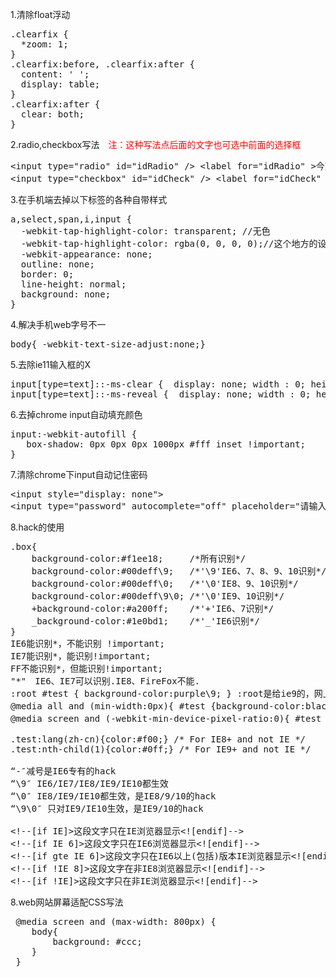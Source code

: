1.清除float浮动
<pre>.clearfix {
  *zoom: 1;
}
.clearfix:before, .clearfix:after {
  content: ' ';
  display: table;
}
.clearfix:after {
  clear: both;
}</pre>
2.radio,checkbox写法&emsp;<span style="color:red">注：这种写法点后面的文字也可选中前面的选择框</span>
<pre>&lt;input type="radio" id="idRadio" /&gt; &lt;label for="idRadio" &gt;今天&lt;/label&gt;
&lt;input type="checkbox" id="idCheck" /&gt; &lt;label for="idCheck" &gt;今天&lt;/label&gt;
</pre>
3.在手机端去掉以下标签的各种自带样式
<pre>a,select,span,i,input {
  -webkit-tap-highlight-color: transparent; //无色
  -webkit-tap-highlight-color: rgba(0, 0, 0, 0);//这个地方的设置最好是用rgba
  -webkit-appearance: none;
  outline: none;
  border: 0;
  line-height: normal;
  background: none;
}
</pre>
4.解决手机web字号不一
<pre>body{ -webkit-text-size-adjust:none;}</pre>
5.去除ie11输入框的X
<pre>input[type=text]::-ms-clear {  display: none; width : 0; height: 0; }
input[type=text]::-ms-reveal {  display: none; width : 0; height: 0; }
</pre>
6.去掉chrome input自动填充颜色
<pre>input:-webkit-autofill {
   box-shadow: 0px 0px 0px 1000px #fff inset !important;
}</pre>
7.清除chrome下input自动记住密码
<pre>&lt;input style="display: none"&gt;
&lt;input type="password" autocomplete="off" placeholder="请输入密码"&gt;</pre>
8.hack的使用
<pre>.box{
    background-color:#f1ee18;     /*所有识别*/
    background-color:#00deff\9;   /*'\9'IE6、7、8、9、10识别*/
    background-color:#00deff\0;   /*'\0'IE8、9、10识别*/
    background-color:#00deff\9\0; /*'\0'IE9、10识别*/
    +background-color:#a200ff;    /*'+'IE6、7识别*/
    _background-color:#1e0bd1;    /*'_'IE6识别*/
}
IE6能识别*，不能识别 !important;
IE7能识别*，能识别!important;
FF不能识别*，但能识别!important;
"*"　IE6、IE7可以识别.IE8、FireFox不能.
:root #test { background-color:purple\9; } :root是给ie9的，网上流传了个版本是 :root #test { background-　color:purple\0;}，这个，新版opera也认识，所以经笔者反复验证最终ie9特有的为:root 选择符 {属性\9;}
@media all and (min-width:0px){ #test {background-color:black\0;} } 这个是老是跟ie抢着认\0的神奇的opera，必须加个\0,不然firefox，chrome，safari也都认识。。。
@media screen and (-webkit-min-device-pixel-ratio:0){ #test {background-color:gray;} }最后这个是浏览器新贵chrome和safari的。

.test:lang(zh-cn){color:#f00;} /* For IE8+ and not IE */
.test:nth-child(1){color:#0ff;} /* For IE9+ and not IE */

“-″减号是IE6专有的hack
“\9″ IE6/IE7/IE8/IE9/IE10都生效
“\0″ IE8/IE9/IE10都生效，是IE8/9/10的hack
“\9\0″ 只对IE9/IE10生效，是IE9/10的hack

&lt;!--[if IE]&gt;这段文字只在IE浏览器显示&lt;![endif]--&gt;
&lt;!--[if IE 6]&gt;这段文字只在IE6浏览器显示&lt;![endif]--&gt;
&lt;!--[if gte IE 6]&gt;这段文字只在IE6以上(包括)版本IE浏览器显示&lt;![endif]--&gt;
&lt;!--[if !IE 8]&gt;这段文字在非IE8浏览器显示&lt;![endif]--&gt;
&lt;!--[if !IE]&gt;这段文字只在非IE浏览器显示&lt;![endif]--&gt;
</pre>

8.web网站屏幕适配CSS写法
<pre> @media screen and (max-width: 800px) {
	body{
		background: #ccc;
	}
 }
</pre>